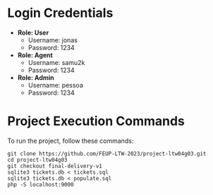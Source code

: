 
# Login Credentials
- **Role: User**
  - Username: jonas
  - Password: 1234
- **Role: Agent**
  - Username: samu2k
  - Password: 1234
- **Role: Admin**
  - Username: pessoa
  - Password: 1234

# Project Execution Commands
To run the project, follow these commands:

```shell
git clone https://github.com/FEUP-LTW-2023/project-ltw04g03.git
cd project-ltw04g03
git checkout final-delivery-v1
sqlite3 tickets.db < tickets.sql
sqlite3 tickets.db < populate.sql
php -S localhost:9000
